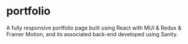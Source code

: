 # portfolio
A fully responsive portfolio page built using React with MUI &amp; Redux &amp; Framer Motion, and its associated back-end developed using Sanity. 

